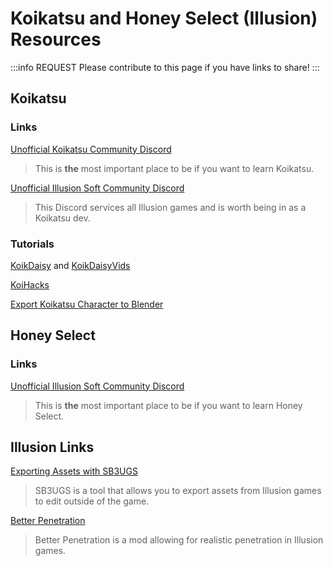 # Koikatsu and Honey Select (Illusion) Resources

:::info REQUEST
Please contribute to this page if you have links to share!
:::

## Koikatsu

### Links

[Unofficial Koikatsu Community Discord](https://discord.gg/koikatsu)

> This is **the** most important place to be if you want to learn Koikatsu.

[Unofficial Illusion Soft Community Discord](https://discord.gg/illusionsoft)

> This Discord services all Illusion games and is worth being in as a Koikatsu dev.

### Tutorials

[KoikDaisy](https://www.youtube.com/@KoikDaisy/videos) and [KoikDaisyVids](https://www.youtube.com/@koikdaisyvids5855)

[KoiHacks](https://www.youtube.com/@koihacks2k)

[Export Koikatsu Character to Blender](https://github.com/FlailingFog/KK-Blender-Porter-Pack/)

## Honey Select

### Links

[Unofficial Illusion Soft Community Discord](https://discord.gg/illusionsoft)

> This is **the** most important place to be if you want to learn Honey Select.

## Illusion Links

[Exporting Assets with SB3UGS](https://gitea.com/enimaroah/Sb3UGS/releases)

> SB3UGS is a tool that allows you to export assets from Illusion games to edit outside of the game.

[Better Penetration](https://github.com/Animal42069/BetterPenetration)

> Better Penetration is a mod allowing for realistic penetration in Illusion games.
